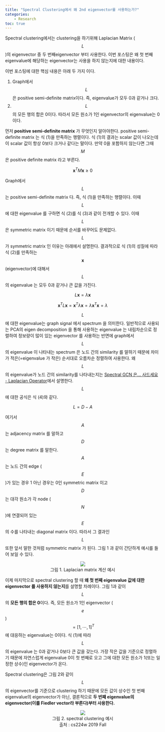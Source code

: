 ```yaml
---
title: "Spectral Clustering에서 왜 2nd eigenvector를 사용하는가?"
categories: 
    - Research
toc: true
--- 
```


Spectral clustering에서는 clustering을 하기위해 Laplacian Matrix ($$L$$)의 eigenvector 중 두 번째eigenvector 부터 사용한다. 이번 포스팅은 왜 첫 번째 eigenvalue에 해당하는 eigenvector는 사용을 하지 않는지에 대한 내용이다.

이번 포스팅에 대한 핵심 내용은 아래 두 가지 이다.

1. Graph에서 $$L$$은 positive semi-definite matrix이다. 즉, eigenvalue가 모두 0과 같거나 크다.
2. $$L$$의 모든 행의 합은 0이다. 따라서 모든 원소가 1인 eigenvector의 eigenvalue는 0이다. 

먼저 **positive semi-definite matrix** 가 무엇인지 알아야한다. positive semi-definite matrix 는 식 (1)을 만족하는 행렬이다. 식 (1)의 결과는 scalar 값이 나오는데 이 scalar 값이 항상 0보다 크거나 같다는 말이다. 만약 0을 포함하지 않는다면 그때 $$M$$은 positive definite matrix 라고 부른다.

$$\textbf{x}^TM\textbf{x} \geq 0 \tag{1}$$

Graph에서 $$L$$는  positive semi-definite matrix 다. 즉, 식 (1)을 만족하는 행렬이다. 이때 $$L$$에 대한 eigenvalue 를 구하면 식 (2)를 식 (3)과 같이 전개할 수 있다. 이때 $$L$$은 symmetric matrix 이기 때문에 순서를 바꾸어도 문제없다. $$L$$가 symmetric matrix 인 이유는 아래에서 설명한다. 결과적으로 식 (1)의 성질에 따라 식 (2)를 만족하는 $$\textbf{x}$$ (eigenvector)에 대해서 $$L$$의 eigenvalue 는 모두 0과 같거나 큰 값을 가진다.

$$L\textbf{x} = \lambda \textbf{x} \tag{2}$$

$$\textbf{x}^TL\textbf{x}=\textbf{x}^T\lambda\textbf{x} = \lambda\textbf{x}^T\textbf{x} = \lambda \tag{3}$$

$$L$$에 대한 eigenvalue는 graph signal 에서 spectrum 을 의미한다. 일반적으로 사용되는 PCA의 eigen decomposition 을 통해 사용하는 eigenvalue 는 내림차순으로 정렬하여 정보량이 많이 있는 eigenvector 를 사용하는 반면에 graph에서 $$L$$의 eigenvalue 이 나타내는 spectrum 은 노드 간의 similarity 를 말하기 때문에 차이가 적은(=eigenvalue 가 작은) 순서대로 오름차순 정렬하여 사용한다. 왜 $$L$$의 eigenvalue가 노드 간의 similarity를 나타내는지는 [Spectral GCN 은… 사드세요 - Laplacian Operator](https://tootouch.github.io/research/spectral_gcn/#laplacian-operator)에서 설명한다. $$L$$에 대한 공식은 식 (4)와 같다.  

$$L = D - A \tag{4}$$

여기서 $$A$$는 adjacency matrix 를 말하고 $$D$$는 degree matrix 를 말한다. $$A$$는 노드 간의 edge ($$E$$)가 있는 경우 1 아닌 경우는 0인 symmetric matrix 이고 $$D$$는 대각 원소가 각 node ($$N$$)에 연결되어 있는 $$E$$의 수를 나타내는 diagonal matrix 이다. 따라서 그 결과인 $$L$$ 또한 앞서 말한 것처럼 symmetric matrix 가 된다. 그림 1 과 같이 간단하게 예시를 들어 보일 수 있다. 

<p align='center'>
    <img src='https://user-images.githubusercontent.com/37654013/105630334-e4fa3500-5e8b-11eb-8495-9df3a8e17331.png'><br>그림 1. Laplacian matrix 계산 예시
</p>



이제 마지막으로 spectral clustering 할 때 **왜 첫 번째 eigenvalue 값에 대한 eigenvector 를 사용하지 않는지**를 설명할 차례이다. 그림 1과 같이 $$L$$의 **모든 행의 합은 0**이다. 즉, 모든 원소가 1인 eigenvector ($$e$$) $$= [1,\dotsb,1]^T$$ 에 대응하는 eigenvalue는 0이다. 식 (1)에 따라 $$L$$의 eigenvalue 는 0과 같거나 0보다 큰 값을 갖는다. 가장 작은 값을 기준으로 정렬하기 때문에 자연스럽게 eigenvalue 0이 첫 번째로 오고 그에 대한 모든 원소가 1(또는 일정한 상수)인 eigenvector가 온다. 

Spectral clustering은 그림 2와 같이 $$L$$의 eigenvector를 기준으로 clustering 하기 때문에 모든 값이 상수인 첫 번째 eigenvalue의 eigenvector가 아닌, 결론적으로 **두 번째 eigenvalue의 eigenvector(이를 Fiedler vector라 부른다)부터 사용한다.** 

<p align='center'>
    <img src='https://user-images.githubusercontent.com/37654013/105630336-e62b6200-5e8b-11eb-99db-b2b124eaf171.png'><br>그림 2. spectral clustering 예시<br>출처 : cs224w 2019 Fall
</p>


